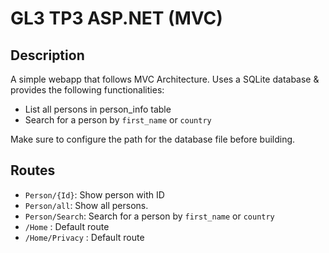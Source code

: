 # GL3 TP3 ASP.NET (MVC)

## Description

A simple webapp that follows MVC Architecture. Uses a SQLite database & provides the following functionalities:
* List all persons in person_info table
* Search for a person by `first_name` or `country`

Make sure to configure the path for the database file before building.

## Routes

* `Person/{Id}`: Show person with ID
* `Person/all`: Show all persons.
* `Person/Search`: Search for a person by `first_name` or `country`
* `/Home` : Default route
* `/Home/Privacy` : Default route
